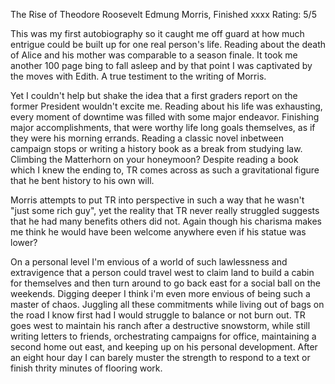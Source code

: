 The Rise of Theodore Roosevelt
Edmung Morris, Finished xxxx
Rating: 5/5


This was my first autobiography so it caught me off guard at how much entrigue could be built up for one real person's life.  Reading about the death of Alice and his mother was comparable to a season finale.  It took me another 100 page bing to fall asleep and by that point I was captivated by the moves with Edith.  A true testiment to the writing of Morris.

Yet I couldn't help but shake the idea that a first graders report on the former President wouldn't excite me.  Reading about his life was exhausting, every moment of downtime was filled with some major endeavor.  Finishing major accomplishments, that were worthy life long goals themselves, as if they were his morning errands.  Reading a classic novel inbetween campaign stops or writing a history book as a break from studying law.  Climbing the Matterhorn on your honeymoon?  Despite reading a book which I knew the ending to, TR comes across as such a gravitational figure that he bent history to his own will.

Morris attempts to put TR into perspective in such a way that he wasn't "just some rich guy", yet the reality that TR never really struggled suggests that he had many benefits others did not.  Again though his charisma makes me think he would have been welcome anywhere even if his statue was lower?

On a personal level I'm envious of a world of such lawlessness and extravigence that a person could travel west to claim land to build a cabin for themselves and then turn around to go back east for a social ball on the weekends.  Digging deeper I think i'm even more envious of being such a master of chaos.  Juggling all these commitments while living out of bags on the road I know first had I would struggle to balance or not burn out.  TR goes west to maintain his ranch after a destructive snowstorm, while still writing letters to friends, orchestrating campaigns for office, maintaining a second home out east, and keeping up on his personal development.  After an eight hour day I can barely muster the strength to respond to a text or finish thrity minutes of flooring work.
